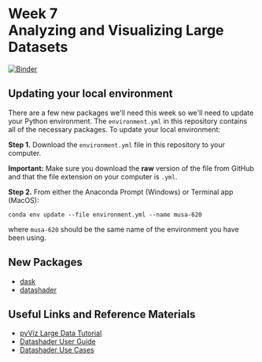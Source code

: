 # Week 7<br>Analyzing and Visualizing Large Datasets

[![Binder](https://mybinder.org/badge_logo.svg)](https://mybinder.org/v2/gh/MUSA-620-Spring-2019/week-7/master?filepath=lecture-7.ipynb)

## Updating your local environment

There are a few new packages we'll need this week so we'll need
to update your Python environment. The `environment.yml` in this repository
contains all of the necessary packages. To update your local environment:

**Step 1.** Download the `environment.yml` file in this repository to your computer.

**Important:** Make sure you download the **raw** version of the file from GitHub and that the file extension on your computer is `.yml`.

**Step 2.** From either the Anaconda Prompt (Windows) or Terminal app (MacOS):

```
conda env update --file environment.yml --name musa-620
```

where `musa-620` should be the same name of the environment you have been using.

## New Packages

- [dask](http://docs.dask.org/en/latest/)
- [datashader](http://datashader.org/index.html)

## Useful Links and Reference Materials

- [pyViz Large Data Tutorial](http://pyviz.org/tutorial/10_Working_with_Large_Datasets.html)
- [Datashader User Guide](https://www.w3schools.com/html/html_intro.asp)
- [Datashader Use Cases](http://datashader.org/topics/index.html)
